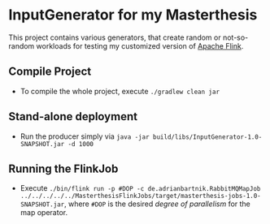 # InputGenerator for my Masterthesis

This project contains various generators, that create random or not-so-random workloads for testing my customized version of [Apache Flink](https://flink.apache.org/).

## Compile Project

* To compile the whole project, execute `./gradlew clean jar`

## Stand-alone deployment

* Run the producer simply via `java -jar build/libs/InputGenerator-1.0-SNAPSHOT.jar -d 1000`


## Running the FlinkJob

* Execute `./bin/flink run -p #DOP -c de.adrianbartnik.RabbitMQMapJob ../../../../../MasterthesisFlinkJobs/target/masterthesis-jobs-1.0-SNAPSHOT.jar`, where `#DOP` is the desired *degree of parallelism* for the map operator.
